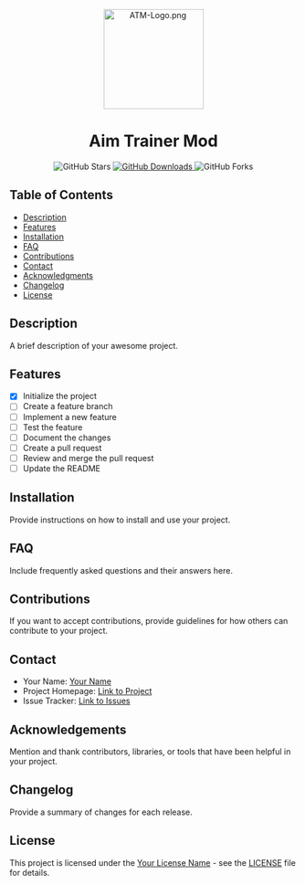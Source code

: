 <p align="center">
  <img src="https://cdn.discordapp.com/attachments/1171021700696125460/1184986486714667008/logo.png" width="175" alt="ATM-Logo.png">
</p>

<h1 align="center">Aim Trainer Mod</h1>

<p align="center">
  <img alt="GitHub Stars" src="https://img.shields.io/github/stars/guywiddasnipah/Aim-Trainer-Mod.svg?style=for-the-badge">
  <a href="https://github.com/guywiddasnipah/Aim-Trainer-Mod/releases">
  <img alt="GitHub Downloads" src="https://img.shields.io/github/downloads/guywiddasnipah/Aim-Trainer-Mod/total.svg?style=for-the-badge">
  </a>
  <img alt="GitHub Forks" src="https://img.shields.io/github/forks/guywiddasnipah/Aim-Trainer-Mod.svg?style=for-the-badge">
</p>

## Table of Contents

- [Description](#description)
- [Features](#features)
- [Installation](#installation)
- [FAQ](#faq)
- [Contributions](#contributions)
- [Contact](#contact)
- [Acknowledgments](#acknowledgments)
- [Changelog](#changelog)
- [License](#license)

## Description  <a name="description"></a>

A brief description of your awesome project.

## Features  <a name="features"></a>

- [x] Initialize the project
- [ ] Create a feature branch
- [ ] Implement a new feature
- [ ] Test the feature
- [ ] Document the changes
- [ ] Create a pull request
- [ ] Review and merge the pull request
- [ ] Update the README

## Installation  <a name="installation"></a>

Provide instructions on how to install and use your project.

## FAQ  <a name="faq"></a>

Include frequently asked questions and their answers here.

## Contributions  <a name="contributions"></a>

If you want to accept contributions, provide guidelines for how others can contribute to your project.

## Contact  <a name="contact"></a>

- Your Name: [Your Name](mailto:your.email@example.com)
- Project Homepage: [Link to Project](https://your-project-homepage.com)
- Issue Tracker: [Link to Issues](https://github.com/your_username/your_project/issues)

## Acknowledgements  <a name="acknowledgments"></a>

Mention and thank contributors, libraries, or tools that have been helpful in your project.

## Changelog  <a name="changelog"></a>

Provide a summary of changes for each release.

## License  <a name="license"></a>

This project is licensed under the [Your License Name](LICENSE) - see the [LICENSE](LICENSE) file for details.
